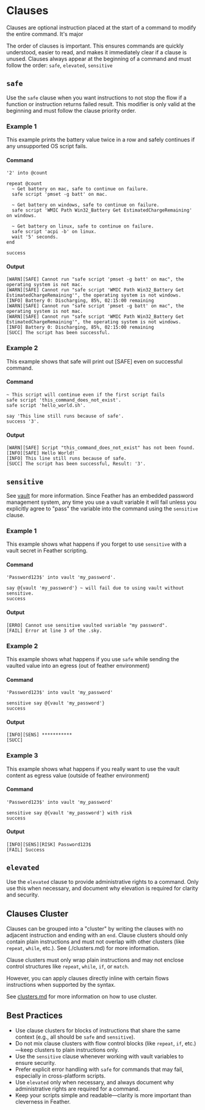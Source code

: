 # Clauses

Clauses are optional instruction placed at the start of a command to modify the entire command. It's major

The order of clauses is important. This ensures commands are quickly understood, easier to read, and makes it immediately clear if a clause is unused. Clauses always appear at the beginning of a command and must follow the order: `safe`, `elevated`, `sensitive`

## `safe`

Use the `safe` clause when you want instructions to not stop the flow if a function or instruction returns failed result. This modifier is only valid at the beginning and must follow the clause priority order.

### Example 1

This example prints the battery value twice in a row and safely continues if any unsupported OS script fails.

#### Command

```sky
'2' into @count

repeat @count
  ~ Get battery on mac, safe to continue on failure.
  safe script 'pmset -g batt' on mac.

  ~ Get battery on windows, safe to continue on failure.
  safe script 'WMIC Path Win32_Battery Get EstimatedChargeRemaining' on windows.

  ~ Get battery on linux, safe to continue on failure.
  safe script 'acpi -b' on linux.
  wait '5' seconds.
end

success
```

#### Output

```
[WARN][SAFE] Cannot run "safe script 'pmset -g batt' on mac", the operating system is not mac.
[WARN][SAFE] Cannot run "safe script 'WMIC Path Win32_Battery Get EstimatedChargeRemaining'", the operating system is not windows.
[INFO] Battery 0: Discharging, 85%, 02:15:00 remaining
[WARN][SAFE] Cannot run "safe script 'pmset -g batt' on mac", the operating system is not mac.
[WARN][SAFE] Cannot run "safe script 'WMIC Path Win32_Battery Get EstimatedChargeRemaining'", the operating system is not windows.
[INFO] Battery 0: Discharging, 85%, 02:15:00 remaining
[SUCC] The script has been successful.
```

### Example 2

This example shows that safe will print out [SAFE] even on successful command.

#### Command

```sky
~ This script will continue even if the first script fails
safe script 'this_command_does_not_exist'.
safe script 'hello_world.sh'.

say 'This line still runs because of safe'.
success '3'.
```

#### Output

```
[WARN][SAFE] Script "this_command_does_not_exist" has not been found.
[INFO][SAFE] Hello World!
[INFO] This line still runs because of safe.
[SUCC] The script has been successful, Result: '3'.
```

## `sensitive`

See [vault](../vault.md) for more information. Since Feather has an embedded password management system, any time you use a vault variable it will fail unless you explicitly agree to "pass" the variable into the command using the `sensitive` clause.

### Example 1

This example shows what happens if you forget to use `sensitive` with a vault secret in Feather scripting.

#### Command

```sky
'Password123$' into vault 'my_password'.

say @{vault 'my_password'} ~ will fail due to using vault without sensitive.
success
```

#### Output

```
[ERRO] Cannot use sensitive vaulted variable "my password".
[FAIL] Error at line 3 of the .sky.
```

### Example 2

This example shows what happens if you use `safe` while sending the vaulted value into an egress (out of feather environment)

#### Command

```sky
'Password123$' into vault 'my_password'

sensitive say @{vault 'my_password'}
success
```

#### Output

```
[INFO][SENS] ***********
[SUCC]
```

### Example 3

This example shows what happens if you really want to use the vault content as egress value (outside of feather environment)

#### Command

```sky
'Password123$' into vault 'my_password'

sensitive say @{vault 'my_password'} with risk
success
```

#### Output

```
[INFO][SENS][RISK] Password123$
[FAIL] Success
```

## `elevated`

Use the `elevated` clause to provide administrative rights to a command. Only use this when necessary, and document why elevation is required for clarity and security.

## Clauses Cluster

Clauses can be grouped into a "cluster" by writing the clauses with no adjacent instruction and ending with an `end`. Clause clusters should only contain plain instructions and must not overlap with other clusters (like `repeat`, `while`, etc.). See (./clusters.md) for more information.

Clause clusters must only wrap plain instructions and may not enclose control structures like `repeat`, `while`, `if`, or `match`.

However, you can apply clauses directly inline with certain flows instructions when supported by the syntax.

See [clusters.md](clusters.md) for more information on how to use cluster.

## Best Practices

- Use clause clusters for blocks of instructions that share the same context (e.g., all should be `safe` and `sensitive`).
- Do not mix clause clusters with flow control blocks (like `repeat`, `if`, etc.)—keep clusters to plain instructions only.
- Use the `sensitive` clause whenever working with vault variables to ensure security.
- Prefer explicit error handling with `safe` for commands that may fail, especially in cross-platform scripts.
- Use `elevated` only when necessary, and always document why administrative rights are required for a command.
- Keep your scripts simple and readable—clarity is more important than cleverness in Feather.
